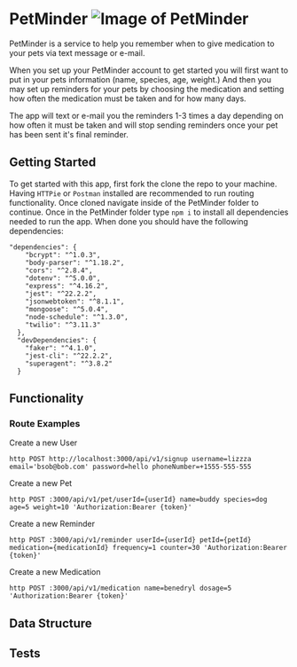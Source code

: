 PetMinder
![Image of PetMinder](https://github.com/PetMinder401/PetMinder/images/petminderlogo.png)
==================

PetMinder is a service to help you remember when to give medication to your pets via text message or e-mail. 

When you set up your PetMinder account to get started you will first want to put in your pets information (name, species, age, weight.) And then you may set up reminders for your pets by choosing the medication and setting how often the medication must be taken and for how many days. 

The app will text or e-mail you the reminders 1-3 times a day depending on how often it must be taken and will stop sending reminders once your pet has been sent it's final reminder.

## Getting Started
To get started with this app, first fork the clone the repo to your machine. Having ```HTTPie``` or ```Postman``` installed are recommended to run routing functionality. Once cloned navigate inside of the PetMinder folder to continue. Once in the PetMinder folder type ```npm i``` to install all dependencies needed to run the app. When done you should have the following dependencies:

```
"dependencies": {
    "bcrypt": "^1.0.3",
    "body-parser": "^1.18.2",
    "cors": "^2.8.4",
    "dotenv": "^5.0.0",
    "express": "^4.16.2",
    "jest": "^22.2.2",
    "jsonwebtoken": "^8.1.1",
    "mongoose": "^5.0.4",
    "node-schedule": "^1.3.0",
    "twilio": "^3.11.3"
  },
  "devDependencies": {
    "faker": "^4.1.0",
    "jest-cli": "^22.2.2",
    "superagent": "^3.8.2"
  }
```

## Functionality

### Route Examples

Create a new User

```
http POST http://localhost:3000/api/v1/signup username=lizzza email='bsob@bob.com' password=hello phoneNumber=+1555-555-555
```

Create a new Pet

```
http POST :3000/api/v1/pet/userId={userId} name=buddy species=dog age=5 weight=10 'Authorization:Bearer {token}'
```

Create a new Reminder

```
http POST :3000/api/v1/reminder userId={userId} petId={petId} medication={medicationId} frequency=1 counter=30 'Authorization:Bearer {token}'
```

Create a new Medication

```
http POST :3000/api/v1/medication name=benedryl dosage=5  'Authorization:Bearer {token}'
```

## Data Structure

## Tests